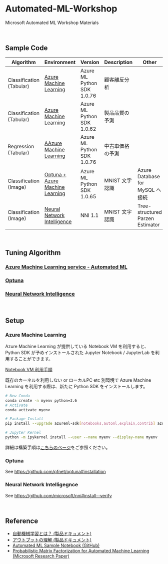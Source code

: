 # Automated-ML-Workshop

Microsoft Automated ML Workshop Materials 

<br/>

## Sample Code
| Algorithm | Environment | Version | Description | Other | 
| --- | --- | --- | --- | --- | 
| Classification (Tabular) | [Azure Machine Learning](Sample/Azure-Machine-Learning/Churn-classification-explainer-remote.ipynb)| Azure ML Python SDK 1.0.76 | 顧客離反分析| |
| Classification (Tabular)| [Azure Machine Learning](Sample/Azure-Machine-Learning/FactoryQC-classification-explainer-remote.ipynb)| Azure ML Python SDK 1.0.62 | 製品品質の予測| |
| Regression (Tabular)| [AAzure Machine Learning](Sample/Azure-Machine-Learning-/Automobile-regression-explainer.ipynb)|Azure ML Python SDK  1.0.76 | 中古車価格の予測| |
| Classification (Image)| [Optuna + Azure Machine Learning](Sample/Azure-Machine-Learning/Mnist-classification-keras-Optuna.ipynb)| Azure ML Python SDK 1.0.65 |  MNIST 文字認識| Azure Database for MySQL へ接続  |
| Classification (Image) | [Neural Network Intelligence](Sample/NNI/MNIST/)| NNI 1.1 | MNIST 文字認識| Tree-structured Parzen Estimator |



<br/>

## Tuning Algorithm

### [Azure Machine Learning service - Automated ML](./Azure-Machine-Learning-service.md)
### [Optuna](https://optuna.org/)
### [Neural Network Intelligence](https://github.com/microsoft/nni)

<br/>    
  
## Setup
### Azure Machine Learning

Azure Machine Learning が提供している Notebook VM を利用すると、Python SDK が予めインストールされた Jupyter Notebook / JupyterLab を利用することができます。

[Notebook VM 利用手順](https://docs.microsoft.com/ja-JP/azure/machine-learning/service/quickstart-run-cloud-notebook)

既存のカーネルを利用しない or ローカルPC etc 別環境で Azure Machine Learning を利用する際は、新たに Python SDK をインストールします。

```bash
# New Conda
conda create -n myenv python=3.6
# Activate 
conda activate myenv
```
```bash
# Package Install
pip install --upgrade azureml-sdk[notebooks,automl,explain,contrib] azureml-dataprep
```
```bash
# Jupyter Kernel
python -m ipykernel install --user --name myenv --display-name myenv
```

詳細は構築手順は[こちらのページ](https://docs.microsoft.com/ja-JP/azure/machine-learning/service/how-to-configure-environment#local)をご参照ください。

### Optuna
See  https://github.com/pfnet/optuna#installation

### Neural Network Intelligegnce
See  https://github.com/microsoft/nni#install--verify

<br/>

## Reference
- [自動機械学習とは？ (製品ドキュメント)](https://docs.microsoft.com/ja-JP/azure/machine-learning/service/concept-automated-ml?WT.mc_id=oreilly-webinar-lazzeri)
- [アウトプットの理解 (製品ドキュメント)](https://docs.microsoft.com/ja-jp/azure/machine-learning/service/how-to-understand-automated-ml)
- [Automated ML Sample Notebook (GitHub)](https://github.com/Azure/MachineLearningNotebooks/tree/master/how-to-use-azureml/automated-machine-learning)
- [Probabilistic Matrix Factorization for Automated Machine Learning
(Microsoft Research Paper)](https://www.microsoft.com/en-us/research/publication/probabilistic-matrix-factorization-for-automated-machine-learning/)


